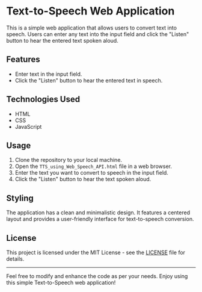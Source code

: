 # Text-to-Speech Web Application

This is a simple web application that allows users to convert text into speech. Users can enter any text into the input field and click the "Listen" button to hear the entered text spoken aloud.

## Features

- Enter text in the input field.
- Click the "Listen" button to hear the entered text in speech.

## Technologies Used

- HTML
- CSS
- JavaScript

## Usage

1. Clone the repository to your local machine.
2. Open the `TTS_using_Web_Speech_API.html` file in a web browser.
3. Enter the text you want to convert to speech in the input field.
4. Click the "Listen" button to hear the text spoken aloud.

## Styling

The application has a clean and minimalistic design. It features a centered layout and provides a user-friendly interface for text-to-speech conversion.

## License

This project is licensed under the MIT License - see the [LICENSE](LICENSE) file for details.

---

Feel free to modify and enhance the code as per your needs. Enjoy using this simple Text-to-Speech web application!
